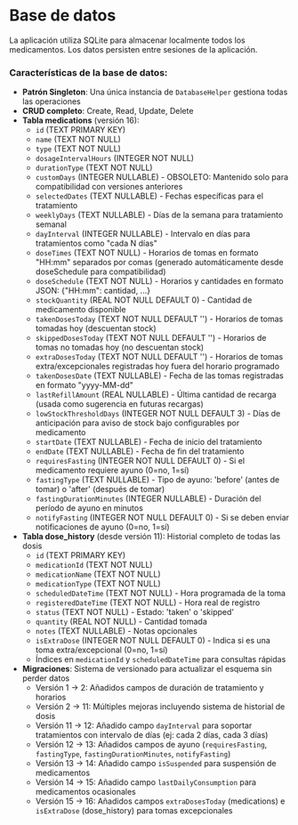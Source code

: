 # Base de datos

La aplicación utiliza SQLite para almacenar localmente todos los medicamentos. Los datos persisten entre sesiones de la aplicación.

### Características de la base de datos:

- **Patrón Singleton**: Una única instancia de `DatabaseHelper` gestiona todas las operaciones
- **CRUD completo**: Create, Read, Update, Delete
- **Tabla medications** (versión 16):
  - `id` (TEXT PRIMARY KEY)
  - `name` (TEXT NOT NULL)
  - `type` (TEXT NOT NULL)
  - `dosageIntervalHours` (INTEGER NOT NULL)
  - `durationType` (TEXT NOT NULL)
  - `customDays` (INTEGER NULLABLE) - OBSOLETO: Mantenido solo para compatibilidad con versiones anteriores
  - `selectedDates` (TEXT NULLABLE) - Fechas específicas para el tratamiento
  - `weeklyDays` (TEXT NULLABLE) - Días de la semana para tratamiento semanal
  - `dayInterval` (INTEGER NULLABLE) - Intervalo en días para tratamientos como "cada N días"
  - `doseTimes` (TEXT NOT NULL) - Horarios de tomas en formato "HH:mm" separados por comas (generado automáticamente desde doseSchedule para compatibilidad)
  - `doseSchedule` (TEXT NOT NULL) - Horarios y cantidades en formato JSON: {"HH:mm": cantidad, ...}
  - `stockQuantity` (REAL NOT NULL DEFAULT 0) - Cantidad de medicamento disponible
  - `takenDosesToday` (TEXT NOT NULL DEFAULT '') - Horarios de tomas tomadas hoy (descuentan stock)
  - `skippedDosesToday` (TEXT NOT NULL DEFAULT '') - Horarios de tomas no tomadas hoy (no descuentan stock)
  - `extraDosesToday` (TEXT NOT NULL DEFAULT '') - Horarios de tomas extra/excepcionales registradas hoy fuera del horario programado
  - `takenDosesDate` (TEXT NULLABLE) - Fecha de las tomas registradas en formato "yyyy-MM-dd"
  - `lastRefillAmount` (REAL NULLABLE) - Última cantidad de recarga (usada como sugerencia en futuras recargas)
  - `lowStockThresholdDays` (INTEGER NOT NULL DEFAULT 3) - Días de anticipación para aviso de stock bajo configurables por medicamento
  - `startDate` (TEXT NULLABLE) - Fecha de inicio del tratamiento
  - `endDate` (TEXT NULLABLE) - Fecha de fin del tratamiento
  - `requiresFasting` (INTEGER NOT NULL DEFAULT 0) - Si el medicamento requiere ayuno (0=no, 1=sí)
  - `fastingType` (TEXT NULLABLE) - Tipo de ayuno: 'before' (antes de tomar) o 'after' (después de tomar)
  - `fastingDurationMinutes` (INTEGER NULLABLE) - Duración del período de ayuno en minutos
  - `notifyFasting` (INTEGER NOT NULL DEFAULT 0) - Si se deben enviar notificaciones de ayuno (0=no, 1=sí)
- **Tabla dose_history** (desde versión 11): Historial completo de todas las dosis
  - `id` (TEXT PRIMARY KEY)
  - `medicationId` (TEXT NOT NULL)
  - `medicationName` (TEXT NOT NULL)
  - `medicationType` (TEXT NOT NULL)
  - `scheduledDateTime` (TEXT NOT NULL) - Hora programada de la toma
  - `registeredDateTime` (TEXT NOT NULL) - Hora real de registro
  - `status` (TEXT NOT NULL) - Estado: 'taken' o 'skipped'
  - `quantity` (REAL NOT NULL) - Cantidad tomada
  - `notes` (TEXT NULLABLE) - Notas opcionales
  - `isExtraDose` (INTEGER NOT NULL DEFAULT 0) - Indica si es una toma extra/excepcional (0=no, 1=sí)
  - Índices en `medicationId` y `scheduledDateTime` para consultas rápidas
- **Migraciones**: Sistema de versionado para actualizar el esquema sin perder datos
  - Versión 1 → 2: Añadidos campos de duración de tratamiento y horarios
  - Versión 2 → 11: Múltiples mejoras incluyendo sistema de historial de dosis
  - Versión 11 → 12: Añadido campo `dayInterval` para soportar tratamientos con intervalo de días (ej: cada 2 días, cada 3 días)
  - Versión 12 → 13: Añadidos campos de ayuno (`requiresFasting`, `fastingType`, `fastingDurationMinutes`, `notifyFasting`)
  - Versión 13 → 14: Añadido campo `isSuspended` para suspensión de medicamentos
  - Versión 14 → 15: Añadido campo `lastDailyConsumption` para medicamentos ocasionales
  - Versión 15 → 16: Añadidos campos `extraDosesToday` (medications) e `isExtraDose` (dose_history) para tomas excepcionales
